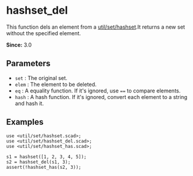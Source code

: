 # hashset_del

This function dels an element from a [util/set/hashset](https://openhome.cc/eGossip/OpenSCAD/lib3x-hashset.html).It returns a new set without the specified element.

**Since:** 3.0

## Parameters

- `set` : The original set.
- `elem` : The element to be deleted.
- `eq` : A equality function. If it's ignored, use `==` to compare elements.
- `hash` : A hash function. If it's ignored, convert each element to a string and hash it. 

## Examples

    use <util/set/hashset.scad>;
    use <util/set/hashset_del.scad>;
    use <util/set/hashset_has.scad>;

    s1 = hashset([1, 2, 3, 4, 5]);
    s2 = hashset_del(s1, 3);
    assert(!hashset_has(s2, 3));
